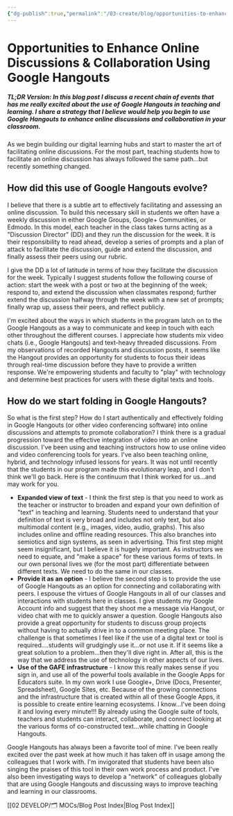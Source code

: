 ```yaml
---
{"dg-publish":true,"permalink":"/03-create/blog/opportunities-to-enhance-online-discussions-and-collaboration-using-google-hangouts/","title":"Opportunities to Enhance Online Discussions & Collaboration Using Google Hangouts","tags":["blended-learning","google","hangouts","hybrid-learning"]}
---
```


# Opportunities to Enhance Online Discussions & Collaboration Using Google Hangouts

##### TL;DR Version: In this blog post I discuss a recent chain of events that has me really excited about the use of Google Hangouts in teaching and learning. I share a strategy that I believe would help you begin to use Google Hangouts to enhance online discussions and collaboration in your classroom.

As we begin building our digital learning hubs and start to master the art of facilitating online discussions. For the most part, teaching students how to facilitate an online discussion has always followed the same path...but recently something changed.

## How did this use of Google Hangouts evolve?

I believe that there is a subtle art to effectively facilitating and assessing an online discussion. To build this necessary skill in students we often have a weekly discussion in either Google Groups, Google+ Communities, or Edmodo. In this model, each teacher in the class takes turns acting as a "Discussion Director" (DD) and they run the discussion for the week. It is their responsibility to read ahead, develop a series of prompts and a plan of attack to facilitate the discussion, guide and extend the discussion, and finally assess their peers using our rubric.

I give the DD a lot of latitude in terms of how they facilitate the discussion for the week. Typically I suggest students follow the following course of action: start the week with a post or two at the beginning of the week; respond to, and extend the discussion when classmates respond; further extend the discussion halfway through the week with a new set of prompts; finally wrap up, assess their peers, and reflect publicly.

I'm excited about the ways in which students in the program latch on to the Google Hangouts as a way to communicate and keep in touch with each other throughout the different courses. I appreciate how students mix video chats (i.e., Google Hangouts) and text-heavy threaded discussions. From my observations of recorded Hangouts and discussion posts, it seems like the Hangout provides an opportunity for students to focus their ideas through real-time discussion before they have to provide a written response. We're empowering students and faculty to "play" with technology and determine best practices for users with these digital texts and tools.

## How do we start folding in Google Hangouts?

So what is the first step? How do I start authentically and effectively folding in Google Hangouts (or other video conferencing software) into online discussions and attempts to promote collaboration? I think there is a gradual progression toward the effective integration of video into an online discussion. I've been using and teaching instructors how to use online video and video conferencing tools for years. I've also been teaching online, hybrid, and technology infused lessons for years. It was not until recently that the students in our program made this evolutionary leap, and I don't think we'll go back. Here is the continuum that I think worked for us...and may work for you.

- **Expanded view of text** \- I think the first step is that you need to work as the teacher or instructor to broaden and expand your own definition of "text" in teaching and learning. Students need to understand that your definition of text is very broad and includes not only text, but also multimodal content (e.g., images, video, audio, graphs). This also includes online and offline reading resources. This also branches into semiotics and sign systems, as seen in advertising. This first step might seem insignificant, but I believe it is hugely important. As instructors we need to equate, and "make a space" for these various forms of texts. In our own personal lives we (for the most part) differentiate between different texts. We need to do the same in our classes.
- **Provide it as an option** - I believe the second step is to provide the use of Google Hangouts as an option for connecting and collaborating with peers. I espouse the virtues of Google Hangouts in all of our classes and interactions with students here in classes. I give students my Google Account info and suggest that they shoot me a message via Hangout, or video chat with me to quickly answer a question. Google Hangouts also provide a great opportunity for students to discuss group projects without having to actually drive in to a common meeting place. The challenge is that sometimes I feel like if the use of a digital text or tool is required....students will grudgingly use it...or not use it. If it seems like a great solution to a problem...then they'll dive right in. After all, this is the way that we address the use of technology in other aspects of our lives.
- **Use of the GAFE infrastructure** - I know this really makes sense if you sign in, and use all of the powerful tools available in the Google Apps for Educators suite. In my own work I use Google+, Drive (Docs, Presenter, Spreadsheet), Google Sites, etc. Because of the growing connections and the infrastructure that is created within all of these Google Apps, it is possible to create entire learning ecosystems. I know...I've been doing it and loving every minute!!! By already using the Google suite of tools, teachers and students can interact, collaborate, and connect looking at the various forms of co-constructed text...while chatting in Google Hangouts.

Google Hangouts has always been a favorite tool of mine. I've been really excited over the past week at how much it has taken off in usage among the colleagues that I work with. I'm invigorated that students have been also singing the praises of this tool in their own work process and product. I've also been investigating ways to develop a "network" of colleagues globally that are using Google Hangouts and discussing ways to improve teaching and learning in our classrooms.

[[02 DEVELOP/🗂️ MOCs/Blog Post Index\|Blog Post Index]]